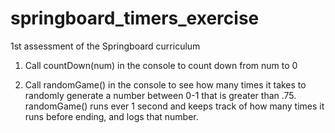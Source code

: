 # springboard_timers_exercise
1st assessment of the Springboard curriculum

1. Call countDown(num) in the console to count down from num to 0

2. Call randomGame() in the console to see how many times it takes to randomly generate a number between 0-1 that is greater than .75. randomGame() runs ever 1 second and keeps track of how many times it runs before ending, and logs that number.
